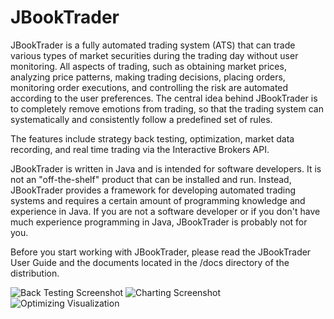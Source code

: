# JBookTrader

JBookTrader is a fully automated trading system (ATS) that can trade various types of market securities during the trading day without user monitoring. All aspects of trading, such as obtaining market prices, analyzing price patterns, making trading decisions, placing orders, monitoring order executions, and controlling the risk are automated according to the user preferences. The central idea behind JBookTrader is to completely remove emotions from trading, so that the trading system can systematically and consistently follow a predefined set of rules.

The features include strategy back testing, optimization, market data recording, and real time trading via the Interactive Brokers API.

JBookTrader is written in Java and is intended for software developers. It is not an "off-the-shelf" product that can be installed and run. Instead, JBookTrader provides a framework for developing automated trading systems and requires a certain amount of programming knowledge and experience in Java. If you are not a software developer or if you don't have much experience programming in Java, JBookTrader is probably not for you.

Before you start working with JBookTrader, please read the JBookTrader User Guide and the documents located in the /docs directory of the distribution.

![Back Testing Screenshot](/resources/readme/backtest.jpg "Back Testing")
![Charting Screenshot](/resources/readme/chart.jpg "Charting")
![Optimizing Visualization](/resources/readme/chart.jpg "Optimizing Visualization")
